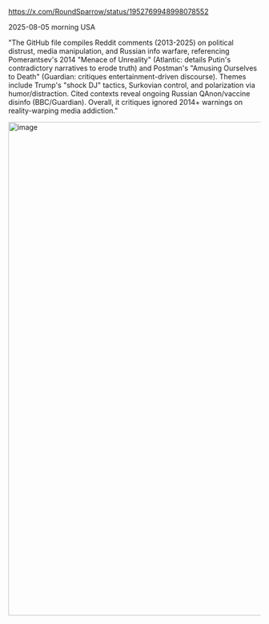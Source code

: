 https://x.com/RoundSparrow/status/1952769948998078552

2025-08-05 morning USA

"The GitHub file compiles Reddit comments (2013-2025) on political distrust, media manipulation, and Russian info warfare, referencing Pomerantsev's 2014 "Menace of Unreality" (Atlantic: details Putin's contradictory narratives to erode truth) and Postman's "Amusing Ourselves to Death" (Guardian: critiques entertainment-driven discourse). Themes include Trump's "shock DJ" tactics, Surkovian control, and polarization via humor/distraction. Cited contexts reveal ongoing Russian QAnon/vaccine disinfo (BBC/Guardian). Overall, it critiques ignored 2014+ warnings on reality-warping media addiction."

<img width="1776" height="986" alt="image" src="https://github.com/user-attachments/assets/aa0fec53-de43-46db-ad3a-782b51f2a459" />
